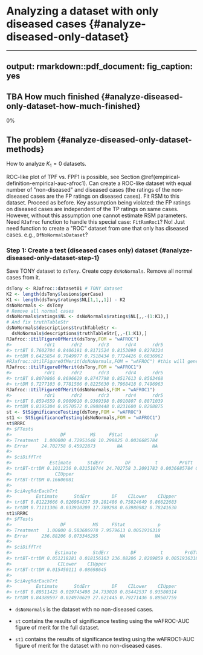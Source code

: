 # Analyzing a dataset with only diseased cases {#analyze-diseased-only-dataset}

---
output:
  rmarkdown::pdf_document:
    fig_caption: yes        
---






## TBA How much finished {#analyze-diseased-only-dataset-how-much-finished}
0%


## The problem {#analyze-diseased-only-dataset-methods}

How to analyze $K_1 = 0$ datasets.

ROC-like plot of TPF vs. FPF1 is possible, see Section \@ref(empirical-definition-empirical-auc-afroc1). Can create a ROC-like dataset with equal number of "non-diseased" and diseased cases (the ratings of the non-diseased cases are the FP ratings on diseased cases). Fit RSM to this dataset. Proceed as before. Key assumption being violated: the FP ratings on diseased cases are independent of the TP ratings on same cases. However, without this assumption one cannot estimate RSM parameters. Need `RJafroc` function to handle this special case: `FitRsmRoc1`? No! Just need function to create a "ROC" dataset from one that only has diseased cases. e.g., `DfNoNormalsDataset`?


### Step 1: Create a test (diseased cases only) dataset {#analyze-diseased-only-dataset-step-1}

Save TONY dataset to `dsTony`. Create copy `dsNoNormals`. Remove all normal cases from it. 


```r
dsTony <- RJafroc::dataset01 # TONY dataset
K2 <- length(dsTony$lesions$perCase)
K1 <- length(dsTony$ratings$NL[1,1,,1]) - K2
dsNoNormals <- dsTony
# Remove all normal cases
dsNoNormals$ratings$NL <- dsNoNormals$ratings$NL[,,-(1:K1),] 
# And fix truthTableStr
dsNoNormals$descriptions$truthTableStr <- 
  dsNoNormals$descriptions$truthTableStr[,,-(1:K1),]
RJafroc::UtilFigureOfMerit(dsTony,FOM = "wAFROC")
#>            rdr1      rdr2      rdr3      rdr4      rdr5
#> trtBT 0.7602704 0.8406191 0.8171524 0.8153090 0.8278324
#> trtDM 0.6425854 0.7049977 0.7518434 0.7724426 0.6836962
#RJafroc::UtilFigureOfMerit(dsNoNormals,FOM = "wAFROC") #this will generate an error
RJafroc::UtilFigureOfMerit(dsTony,FOM = "wAFROC1")
#>            rdr1      rdr2      rdr3      rdr4      rdr5
#> trtBT 0.8079866 0.8696629 0.8747798 0.8517613 0.8563468
#> trtDM 0.7277103 0.7781506 0.8225630 0.7968418 0.7496963
RJafroc::UtilFigureOfMerit(dsNoNormals,FOM = "wAFROC1")
#>            rdr1      rdr2      rdr3      rdr4      rdr5
#> trtBT 0.8594559 0.9009910 0.9369398 0.8910807 0.8871039
#> trtDM 0.8195304 0.8570572 0.8988448 0.8231600 0.8208875
st <- StSignificanceTesting(dsTony,FOM = "wAFROC")
st1 <- StSignificanceTesting(dsNoNormals,FOM = "wAFROC1")
st$RRRC
#> $FTests
#>                  DF         MS     FStat            p
#> Treatment  1.000000 4.72951648 10.298825 0.0036685784
#> Error     24.702758 0.45922873        NA           NA
#> 
#> $ciDiffTrt
#>              Estimate      StdErr        DF         t        PrGTt     CILower
#> trtBT-trtDM 0.1011236 0.031510744 24.702758 3.2091783 0.0036685784 0.036186385
#>                CIUpper
#> trtBT-trtDM 0.16606081
#> 
#> $ciAvgRdrEachTrt
#>         Estimate      StdErr        DF    CILower    CIUpper
#> trtBT 0.81223666 0.026984337 59.281486 0.75824649 0.86622683
#> trtDM 0.71111306 0.033910209 17.789298 0.63980982 0.78241630
st1$RRRC
#> $FTests
#>                  DF          MS     FStat            p
#> Treatment   1.00000 0.583686978 7.9579613 0.0051936318
#> Error     236.88206 0.073346295        NA           NA
#> 
#> $ciDiffTrt
#>                Estimate      StdErr        DF         t        PrGTt
#> trtBT-trtDM 0.051218281 0.018156163 236.88206 2.8209859 0.0051936318
#>                 CILower    CIUpper
#> trtBT-trtDM 0.015450111 0.08698645
#> 
#> $ciAvgRdrEachTrt
#>         Estimate      StdErr        DF    CILower    CIUpper
#> trtBT 0.89511425 0.019745498 24.733020 0.85442537 0.93580314
#> trtDM 0.84389597 0.024970629 27.621445 0.79271436 0.89507759
```


* `dsNoNormals` is the dataset with no non-diseased cases. 

* `st` contains the results of significance testing using the wAFROC-AUC figure of merit for the full dataset. 

* `st1` contains the results of significance testing using the wAFROC1-AUC figure of merit for the dataset with no non-diseased cases.


